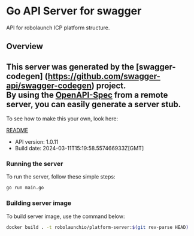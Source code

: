 # Go API Server for swagger

API for robolaunch ICP platform structure. 

## Overview
This server was generated by the [swagger-codegen]
(https://github.com/swagger-api/swagger-codegen) project.  
By using the [OpenAPI-Spec](https://github.com/OAI/OpenAPI-Specification) from a remote server, you can easily generate a server stub.  
-

To see how to make this your own, look here:

[README](https://github.com/swagger-api/swagger-codegen/blob/master/README.md)

- API version: 1.0.11
- Build date: 2024-03-11T15:19:58.557466933Z[GMT]


### Running the server
To run the server, follow these simple steps:

```bash
go run main.go
```

### Building server image
To build server image, use the command below:

```bash
docker build . -t robolaunchio/platform-server:$(git rev-parse HEAD)
```
